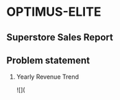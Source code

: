 # OPTIMUS-ELITE
 ##  Superstore Sales Report
 ##  Problem statement
 1. Yearly Revenue Trend

    ![](
